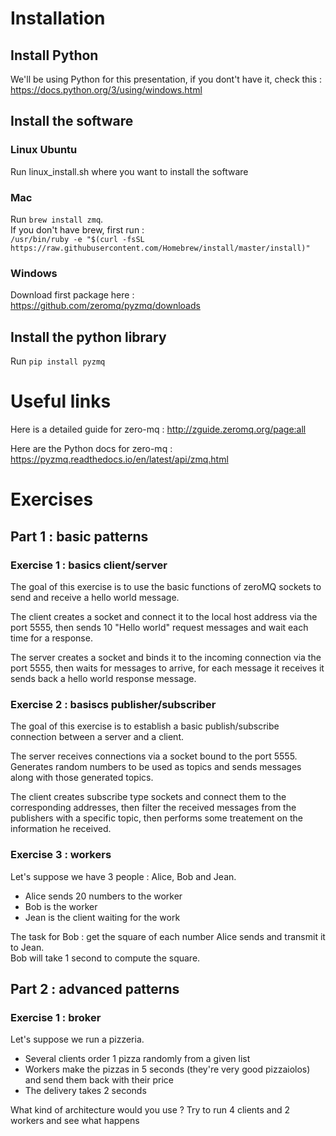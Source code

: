 # Installation

## Install Python

We'll be using Python for this presentation, if you dont't have it, check this : https://docs.python.org/3/using/windows.html

## Install the software

### Linux Ubuntu

Run linux_install.sh where you want to install the software

### Mac

Run `brew install zmq`.</br>
If you don't have brew, first run : </br>
`/usr/bin/ruby -e "$(curl -fsSL https://raw.githubusercontent.com/Homebrew/install/master/install)"`

### Windows

Download first package here : https://github.com/zeromq/pyzmq/downloads

## Install the python library

Run `pip install pyzmq`

# Useful links

Here is a detailed guide for zero-mq : http://zguide.zeromq.org/page:all</br>

Here are the Python docs for zero-mq : https://pyzmq.readthedocs.io/en/latest/api/zmq.html

# Exercises

## Part 1 : basic patterns

### Exercise 1 : basics client/server

The goal of this exercise is to use the basic functions of zeroMQ sockets to send and receive a hello world message.

The client creates a socket and connect it to the local host address via the port 5555, then sends 10 "Hello world" request messages and wait each time for a response.

The server creates a socket and binds it to the incoming connection via the port 5555, then waits for messages to arrive, for each message it receives it sends back a hello world response message.

### Exercise 2 : basiscs publisher/subscriber

The goal of this exercise is to establish a basic publish/subscribe connection between a server and a client.

The server receives connections via a socket bound to the port 5555. Generates random numbers to be used as topics and sends messages along with those generated topics.

The client creates subscribe type sockets and connect them to the corresponding addresses, then filter the received messages from the publishers with a specific topic, then performs some treatement on the information he received.

### Exercise 3 : workers

Let's suppose we have 3 people : Alice, Bob and Jean.

- Alice sends 20 numbers to the worker
- Bob is the worker
- Jean is the client waiting for the work

The task for Bob : get the square of each number Alice sends and transmit it to Jean.</br>
Bob will take 1 second to compute the square.

## Part 2 : advanced patterns

### Exercise 1 : broker

Let's suppose we run a pizzeria.

- Several clients order 1 pizza randomly from a given list
- Workers make the pizzas in 5 seconds (they're very good pizzaiolos) and send them back with their price
- The delivery takes 2 seconds

What kind of architecture would you use ?
Try to run 4 clients and 2 workers and see what happens
